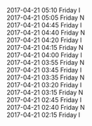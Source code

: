 2017-04-21 05:10 Friday  I  
2017-04-21 05:05 Friday  N  
2017-04-21 04:45 Friday  I  
2017-04-21 04:40 Friday  N  
2017-04-21 04:20 Friday  I  
2017-04-21 04:15 Friday  N  
2017-04-21 04:00 Friday  I  
2017-04-21 03:55 Friday  N  
2017-04-21 03:45 Friday  I  
2017-04-21 03:35 Friday  N  
2017-04-21 03:20 Friday  I  
2017-04-21 03:15 Friday  N  
2017-04-21 02:45 Friday  I  
2017-04-21 02:40 Friday  N  
2017-04-21 02:15 Friday  I  
